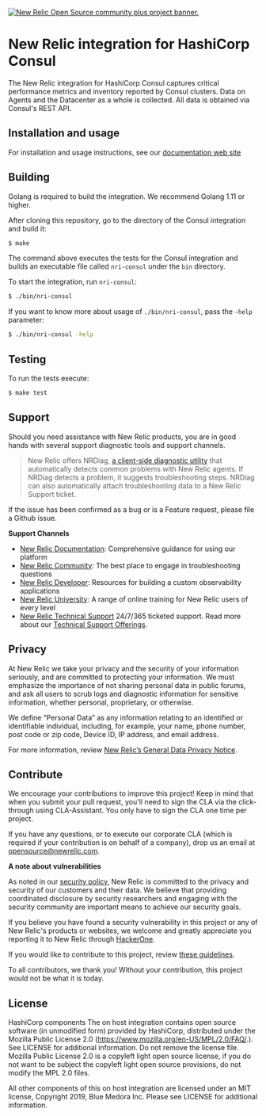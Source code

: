 <a href="https://opensource.newrelic.com/oss-category/#community-plus"><picture><source media="(prefers-color-scheme: dark)" srcset="https://github.com/newrelic/opensource-website/raw/main/src/images/categories/dark/Community_Plus.png"><source media="(prefers-color-scheme: light)" srcset="https://github.com/newrelic/opensource-website/raw/main/src/images/categories/Community_Plus.png"><img alt="New Relic Open Source community plus project banner." src="https://github.com/newrelic/opensource-website/raw/main/src/images/categories/Community_Plus.png"></picture></a>

# New Relic integration for HashiCorp Consul

The New Relic integration for HashiCorp Consul captures critical performance metrics and inventory reported by Consul clusters. Data on Agents and the Datacenter as a whole is collected. All data is obtained via Consul's REST API.

## Installation and usage

For installation and usage instructions, see our [documentation web site](https://docs.newrelic.com/docs/integrations/host-integrations/host-integrations-list/hashicorp-consul-monitoring-integration)

## Building

Golang is required to build the integration. We recommend Golang 1.11 or higher.

After cloning this repository, go to the directory of the Consul integration and build it:

```bash
$ make
```

The command above executes the tests for the Consul integration and builds an executable file called `nri-consul` under the `bin` directory.

To start the integration, run `nri-consul`:

```bash
$ ./bin/nri-consul
```

If you want to know more about usage of `./bin/nri-consul`, pass the `-help` parameter:

```bash
$ ./bin/nri-consul -help
```

## Testing

To run the tests execute:

```bash
$ make test
```

## Support

Should you need assistance with New Relic products, you are in good hands with several support diagnostic tools and support channels.



> New Relic offers NRDiag, [a client-side diagnostic utility](https://docs.newrelic.com/docs/using-new-relic/cross-product-functions/troubleshooting/new-relic-diagnostics) that automatically detects common problems with New Relic agents. If NRDiag detects a problem, it suggests troubleshooting steps. NRDiag can also automatically attach troubleshooting data to a New Relic Support ticket.

If the issue has been confirmed as a bug or is a Feature request, please file a Github issue.

**Support Channels**

* [New Relic Documentation](https://docs.newrelic.com): Comprehensive guidance for using our platform
* [New Relic Community](https://forum.newrelic.com): The best place to engage in troubleshooting questions
* [New Relic Developer](https://developer.newrelic.com/): Resources for building a custom observability applications
* [New Relic University](https://learn.newrelic.com/): A range of online training for New Relic users of every level
* [New Relic Technical Support](https://support.newrelic.com/) 24/7/365 ticketed support. Read more about our [Technical Support Offerings](https://docs.newrelic.com/docs/licenses/license-information/general-usage-licenses/support-plan).

## Privacy

At New Relic we take your privacy and the security of your information seriously, and are committed to protecting your information. We must emphasize the importance of not sharing personal data in public forums, and ask all users to scrub logs and diagnostic information for sensitive information, whether personal, proprietary, or otherwise.

We define “Personal Data” as any information relating to an identified or identifiable individual, including, for example, your name, phone number, post code or zip code, Device ID, IP address, and email address.

For more information, review [New Relic’s General Data Privacy Notice](https://newrelic.com/termsandconditions/privacy).

## Contribute

We encourage your contributions to improve this project! Keep in mind that when you submit your pull request, you'll need to sign the CLA via the click-through using CLA-Assistant. You only have to sign the CLA one time per project.

If you have any questions, or to execute our corporate CLA (which is required if your contribution is on behalf of a company), drop us an email at opensource@newrelic.com.

**A note about vulnerabilities**

As noted in our [security policy](../../security/policy), New Relic is committed to the privacy and security of our customers and their data. We believe that providing coordinated disclosure by security researchers and engaging with the security community are important means to achieve our security goals.

If you believe you have found a security vulnerability in this project or any of New Relic's products or websites, we welcome and greatly appreciate you reporting it to New Relic through [HackerOne](https://hackerone.com/newrelic).

If you would like to contribute to this project, review [these guidelines](./CONTRIBUTING.md).

To all contributors, we thank you!  Without your contribution, this project would not be what it is today.

## License
HashiCorp components The on host integration contains open source software (in unmodified form) provided by HashiCorp, distributed under the Mozilla Public License 2.0 (https://www.mozilla.org/en-US/MPL/2.0/FAQ/.). See LICENSE for additional information. Do not remove the license file. Mozilla Public License 2.0 is a copyleft light open source license, if you do not want to be subject the copyleft light open source provisions, do not modify the MPL 2.0 files.

All other components of this on host integration are licensed under an MIT license, Copyright 2019, Blue Medora Inc. Please see LICENSE for additional information.
